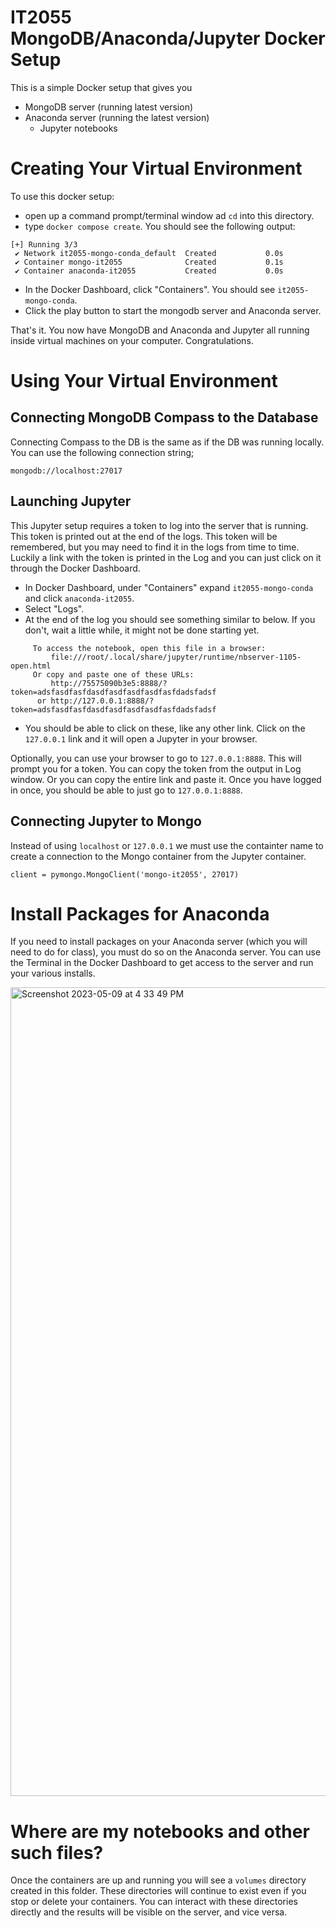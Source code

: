# IT2055 MongoDB/Anaconda/Jupyter Docker Setup
This is a simple Docker setup that gives you
* MongoDB server (running latest version)
* Anaconda server (running the latest version)
    * Jupyter notebooks



# Creating Your Virtual Environment
To use this docker setup:
* open up a command prompt/terminal window ad `cd` into this directory.
* type `docker compose create`.  You should see the following output:
```
[+] Running 3/3
 ✔ Network it2055-mongo-conda_default  Created           0.0s
 ✔ Container mongo-it2055              Created           0.1s
 ✔ Container anaconda-it2055           Created           0.0s
 ```
 * In the Docker Dashboard, click "Containers".  You should see `it2055-mongo-conda`.
 * Click the play button to start the mongodb server and Anaconda server.

That's it.  You now have MongoDB and Anaconda and Jupyter all running inside virtual machines on your computer. Congratulations.


# Using Your Virtual Environment

## Connecting MongoDB Compass to the Database
Connecting Compass to the DB is the same as if the DB was running locally.  You can use the following connection string;
```
mongodb://localhost:27017
```

## Launching Jupyter
This Jupyter setup requires a token to log into the server that is running.  This token is printed out at the end of the logs.  This token will be remembered, but you may need to find it in the logs from time to time.  Luckily a link with the token is printed in the Log and you can just click on it through the Docker Dashboard.

 * In Docker Dashboard, under "Containers" expand `it2055-mongo-conda` and click `anaconda-it2055`.
 * Select "Logs".
 * At the end of the log you should see something similar to below.  If you don't, wait a little while, it might not be done starting yet.
```
     To access the notebook, open this file in a browser:
         file:///root/.local/share/jupyter/runtime/nbserver-1105-open.html
     Or copy and paste one of these URLs:
         http://75575090b3e5:8888/?token=adsfasdfasfdasdfasdfasdfasdfasfdadsfadsf
      or http://127.0.0.1:8888/?token=adsfasdfasfdasdfasdfasdfasdfasfdadsfadsf
```
 * You should be able to click on these, like any other link.  Click on the `127.0.0.1` link and it will open a Jupyter in your browser.

 Optionally, you can use your browser to go to `127.0.0.1:8888`.  This will prompt you for a token.  You can copy the token from the output in Log window.  Or you can copy the entire link and paste it.  Once you have logged in once, you should be able to just go to `127.0.0.1:8888`.

 ## Connecting Jupyter to Mongo
 Instead of using `localhost` or `127.0.0.1` we must use the containter name to create a connection to the Mongo container from the Jupyter container.
 ```
 client = pymongo.MongoClient('mongo-it2055', 27017)
 ```

 # Install Packages for Anaconda
 If you need to install packages on your Anaconda server (which you will need to do for class), you must do so on the Anaconda server.  You can use the Terminal in the Docker Dashboard to get access to the server and run your various installs.

<img width="1294" alt="Screenshot 2023-05-09 at 4 33 49 PM" src="https://github.com/ProfButch/IT2055_Docker/assets/109557520/fae409a2-a690-4427-a2a2-1996ddb0e040">


# Where are my notebooks and other such files?
Once the containers are up and running you will see a `volumes` directory created in this folder.  These directories will continue to exist even if you stop or delete your containers.  You can interact with these directories directly and the results will be visible on the server, and vice versa.
